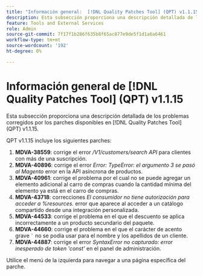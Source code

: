 ```yaml
---
title: "Información general:  [!DNL Quality Patches Tool] (QPT) v1.1.15"
description: Esta subsección proporciona una descripción detallada de los problemas corregidos por los parches disponibles en  [!DNL Quality Patches Tool] (QPT) v1.1.15.
feature: Tools and External Services
role: Admin
source-git-commit: 7f17f1b286f635b8f65ac877e9de5f1d1a6a6461
workflow-type: tm+mt
source-wordcount: '192'
ht-degree: 0%

---
```


# Información general de [!DNL Quality Patches Tool] (QPT) v1.1.15

Esta subsección proporciona una descripción detallada de los problemas corregidos por los parches disponibles en [!DNL Quality Patches Tool] (QPT) v1.1.15.

QPT v1.1.15 incluye los siguientes parches:

1. **MDVA-38559**: corrige el error */V1/customers/search API* para clientes con más de una suscripción.
1. **MDVA-40896**: corrige el error *Error: TypeError: el argumento 3 se pasó al Magento* error en la API asíncrona de productos.
1. **MDVA-40961**: corrige el problema por el cual no se puede agregar un elemento adicional al carro de compras cuando la cantidad mínima del elemento ya está en el carro de compras.
1. **MDVA-43718**: correcciones *El consumidor no tiene autorización para acceder a %resources.* error que aparece al acceder a un catálogo compartido desde una integración personalizada.
1. **MDVA-44533**: corrige el problema en el que el descuento se aplica incorrectamente a un producto secundario del paquete.
1. **MDVA-44660**: corrige el problema en el que el carácter de acento grave ``` ` ``` no se podía usar para el nombre y los apellidos de un cliente.
1. **MDVA-44887**: corrige el error *SyntaxError no capturado: error inesperado de token &#39;const&#39;* en el panel de administración.

Utilice el menú de la izquierda para navegar a una página específica del parche.

